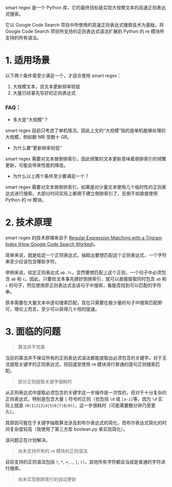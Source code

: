 smart regex 是一个 Python 库，它的最终目标是实现大规模文本的高速正则表达式搜索。

它以 Google Code Search 项目中所使用的高速正则表达式搜索技术为基础，将 Google Code Search 项目所支持的正则表达式语法扩展到 Python 的 re 模块所支持的所有语法。

# 1. 适用场景
以下两个条件需至少满足一个，才适合使用 smart regex：
1. 大规模文本，且文本更新频率较低
2. 大量已经事先写好的正则表达式

### FAQ：
* 多大是“大规模”？

smart regex 目前只考虑了单机情况。因此上文的“大规模”指的是单机能够处理的大规模，例如数 MB 至数十 GB。

* 为什么要“更新频率较低” 

smart regex 需要对文本做倒排索引，因此频繁的文本更新意味着倒排索引的频繁更新，可能会带来性能的降低。

* 为什么以上两个条件至少要满足一个？

smart regex 需要对文本做倒排索引，如果是对少量文本使用几个临时性的正则表达式进行搜索，大部分时间实际上都用于建立倒排索引了，反倒不如直接使用 Python 的 re 模块。

# 2. 技术原理
smart regex 的技术原理来自于 [Regular Expression Matching with a Trigram Index (How Google Code Search Worked)](https://swtch.com/~rsc/regexp/regexp4.html)。

简单来说，就是给定一个正则表达式，抽取出要想匹配这个正则表达式，一个字符串至少应该包含哪些字符。

举例来说，给定正则表达式 `ab.?c`，显然要想匹配上这个正则，一个句子中必须包含 `ab` 和 `c`。因此，只要给文本事先建好倒排索引，就可以直接提取同时包含 `ab` 和 `c` 的句子，然后使用原正则表达式去该句子中搜索，看能否找到可以匹配的字符串。

原本需要在大量文本中逐句搜索匹配，现在只需要在极少量的句子中搜索匹配即可，理论上而言，至少可以获得几十倍的提速。

# 3. 面临的问题
> 算法并不完美

当前的算法并不保证所有的正则表达式语法都能提取出必须包含的关键字。对于无法提取关键字的正则表达式，将回退至使用 re 模块进行普通的逐句正则搜索匹配。

> 部分正则提取关键字很耗时

从正则表达式中提取必须包含的关键字这一步操作是一次性的，但对于十分复杂的正则表达式，特别是包含大量 `|` 符号的正则（也包括 `\d` 或 `[a-z]`等，因为 `\d` 实际上就是 `(0|1|2|3|4|5|6|7|8|9)`），这一步很耗时（可能需要数分钟乃至更久）。

其原因可能在于关键字抽取算法涉及到布尔表达式的简化，而布尔表达式简化的时间复杂度较高（我使用了第三方库 boolean.py 来实现简化）。

该问题正在计划解决。

> 尚未支持所有的 re 模块的正则语法

目前支持的正则语法包括 `?`, `*`, `+`, `.`, `|`, `()`，其他所有字符都会当成是普通的字符进行搜索。

> 尚未实现倒排索引的自动更新